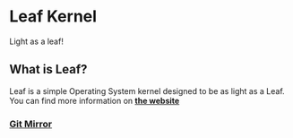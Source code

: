 # Leaf Kernel
Light as a leaf!

## What is Leaf?
Leaf is a simple Operating System kernel designed to be as light as a Leaf.
You can find more information on <b>[the website](http://leafkern.xyz/)</b>

<!-- Dear Puffer please change this to the new Git mirror --->
### [Git Mirror](https://gitea.leafkern.xyz/leaf/kernel)
